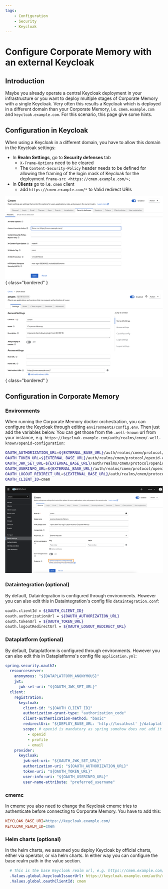 ```yaml
---
tags:
    - Configuration
    - Security
    - Keycloak
---
```

# Configure Corporate Memory with an external Keycloak

## Introduction

Maybe you already operate a central Keycloak deployment in your infrastructure or you want to deploy multiple stages of Corporate Memory with a single Keycloak.
Very often this results a Keycloak which is deployed in a different domain than your Corporate Memory, i.e. `cmem.example.com` and `keycloak.example.com`.
For this scenario, this page give some hints.

## Configuration in Keycloak

When using a Keycloak in a different domain, you have to allow this domain in the Keycloak settings:

-   In **Realm Settings**, go to **Security defenses** tab
    -   `X-Frame-Options` need to be cleared
    -   The `Content-Security-Policy` header needs to be defined for allowing the framing of the login mask of Keycloak for the deployment `frame-src <https://cmem.example.com/>;`
-   In **Clients** go to i.e. `cmem` client
    -   add `https://cmem.example.com/*` to Valid redirect URIs

![CSP-settings](CSP-settings.png){ class="bordered" }

![Client redirect URI](client-redirect-uri.png){ class="bordered" }

## Configuration in Corporate Memory

### Environments

When running the Corporate Memory docker orchestration, you can configure the Keycloak through editing `environments/config.env`.
Then just add the variables below.
You can get those from the `.well-known` url from your instance, e.g. `https://keycloak.example.com/auth/realms/cmem/.well-known/openid-configuration`:

``` bash
OAUTH_AUTHORIZATION_URL=${EXTERNAL_BASE_URL}/auth/realms/cmem/protocol/openid-connect/auth
OAUTH_TOKEN_URL=${EXTERNAL_BASE_URL}/auth/realms/cmem/protocol/openid-connect/token
OAUTH_JWK_SET_URL=${EXTERNAL_BASE_URL}/auth/realms/cmem/protocol/openid-connect/certs
OAUTH_USERINFO_URL=${EXTERNAL_BASE_URL}/auth/realms/cmem/protocol/openid-connect/userinfo
OAUTH_LOGOUT_REDIRECT_URL=${EXTERNAL_BASE_URL}/auth/realms/cmem/protocol/openid-connect/logout?redirect_uri=${EXTERNAL_BASE_URL}
OAUTH_CLIENT_ID=cmem
```

![well-known configuration](well-known-config.png)

### Dataintegration (optional)

By default, Dataintegration is configured through environments.
However you can also edit this in Dataintegration's config file `dataintegration.conf`:

``` bash
oauth.clientId = ${OAUTH_CLIENT_ID}
oauth.authorizationUrl = ${OAUTH_AUTHORIZATION_URL}
oauth.tokenUrl = ${OAUTH_TOKEN_URL}
oauth.logoutRedirectUrl = ${OAUTH_LOGOUT_REDIRECT_URL}
```

### Dataplatform (optional)

By default, Dataplatform is configured through environments.
However you can also edit this in Dataplatforms's config file `application.yml`:

``` yaml
spring.security.oauth2:
  resourceserver:
    anonymous: "${DATAPLATFORM_ANONYMOUS}"
    jwt:
      jwk-set-uri: "${OAUTH_JWK_SET_URL}"
  client:
    registration:
      keycloak:
        client-id: "${OAUTH_CLIENT_ID}"
        authorization-grant-type: "authorization_code"
        client-authentication-method: "basic"
        redirectUri: "${DEPLOY_BASE_URL: 'http://localhost' }/dataplatform/login/oauth2/code/{registrationId}"
        scope: # openid is mandatory as spring somehow does not add it to the userinfo request
          - openid
          - profile
          - email
    provider:
      keycloak:
        jwk-set-uri: "${OAUTH_JWK_SET_URL}"
        authorization-uri: "${OAUTH_AUTHORIZATION_URL}"
        token-uri: "${OAUTH_TOKEN_URL}"
        user-info-uri: "${OAUTH_USERINFO_URL}"
        user-name-attribute: "preferred_username"
```

### cmemc

In cmemc you also need to change the Keycloak cmemc tries to authenticate before connecting to Corporate Memory.
You have to add this:

``` ini
KEYCLOAK_BASE_URI=https://keycloak.example.com/
KEYCLOAK_REALM_ID=cmem
```

### Helm charts (optional)

In the helm charts, we assumed you deploy Keycloak by official charts, either via operator, or via helm charts.
In either way you can configure the base realm path in the value section.

``` yaml
  # This is the base Keycloak realm url, e.g. https://cmem.example.com/auth/realms/cmem
  .Values.global.keycloakIssuerUrl: https://keycloak.example.com/auth/realms/cmem
  .Values.global.oauthClientId: cmem
```

